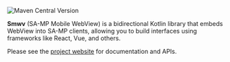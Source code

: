 ![Maven Central Version](https://img.shields.io/maven-central/v/io.github.ruan625br/smwv)

**Smwv** (SA-MP Mobile WebView) is a bidirectional Kotlin library that embeds WebView into SA-MP clients, allowing you to build interfaces using frameworks like React, Vue, and others.


Please see the [project website](https://ruan625br.github.io/Smwv/) for documentation and APIs. 

